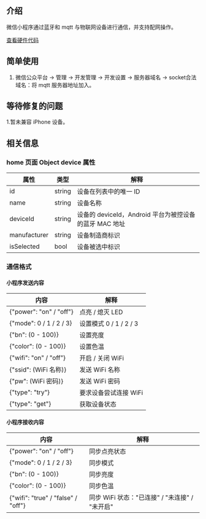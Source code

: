## 介绍

微信小程序通过蓝牙和 mqtt 与物联网设备进行通信，并支持配网操作。

[查看硬件代码](https://github.com/zac517/CtrlNode)

## 简单使用

1. 微信公众平台 -> 管理 -> 开发管理 -> 开发设置 -> 服务器域名 -> socket合法域名：将 mqtt 服务器地址加入。


## 等待修复的问题


1.暂未兼容 iPhone 设备。

## 相关信息

### home 页面 Object device 属性

|属性|类型|解释|
|-|-|-|
|id|string|设备在列表中的唯一 ID|
|name|string|设备名称|
|deviceId|string|设备的 deviceId，Android 平台为被控设备的蓝牙 MAC 地址|
|manufacturer|string|设备制造商标识|
|isSelected|bool|设备被选中标识|

### 通信格式

#### 小程序发送内容

|内容|解释|
|-|-|
|{"power": "on" / "off"}|点亮 / 熄灭 LED|
|{"mode": 0 / 1 / 2 / 3}|设置模式 0 / 1 / 2 / 3|
|{"bn": (0 - 100)}|设置亮度|
|{"color": (0 - 100)}|设置色温|
|{"wifi": "on" / "off"}|开启 / 关闭 WiFi|
|{"ssid": (WiFi 名称)}|发送 WiFi 名称|
|{"pw": (WiFi 密码)}|发送 WiFi 密码|
|{"type": "try"}|要求设备尝试连接 WiFi|
|{"type": "get"}|获取设备状态|

#### 小程序接收内容

|内容|解释|
|-|-|
|{"power": "on" / "off"}|同步点亮状态|
|{"mode": 0 / 1 / 2 / 3}|同步模式|
|{"bn": (0 - 100)}|同步亮度|
|{"color": (0 - 100)}|同步色温|
|{"wifi": "true" / "false" / "off"}|同步 WiFi 状态："已连接" / "未连接" / "未开启"|

